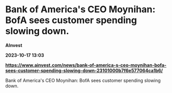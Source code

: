 # Bank of America's CEO Moynihan: BofA sees customer spending slowing down.
**AInvest**

**2023-10-17 13:03**

**https://www.ainvest.com/news/bank-of-america-s-ceo-moynihan-bofa-sees-customer-spending-slowing-down-23101000b7f6e577064ca1b6/**

Bank of America's CEO Moynihan: BofA sees customer spending slowing down.